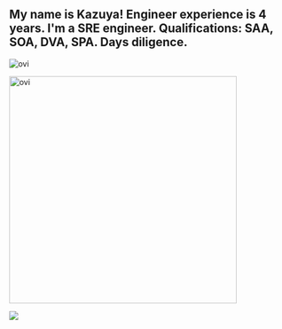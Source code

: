 ## My name is Kazuya! Engineer experience is 4 years. I'm a SRE engineer. Qualifications: SAA, SOA, DVA, SPA. Days diligence.

<img src="https://github-readme-stats.vercel.app/api/top-langs?username=username&show_icons=true&locale=en&layout=compact&theme=chartreuse-dark" alt="ovi" /></p>

<img src="https://github-readme-stats.vercel.app/api?username=kkkkkkkkazuya&show_icons=true&locale=en&theme=chartreuse-dark" alt="ovi" width="410" /></p>


<img src="https://github-profile-trophy.vercel.app/?username=kkkkkkkkazuya&theme=juicyfresh&no-bg=true" />
